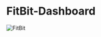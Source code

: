 # FitBit-Dashboard
![FitBit](https://github.com/user-attachments/assets/54a57b75-ad64-4d32-bb5d-52b680361d4d)
